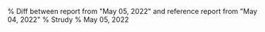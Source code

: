 % Diff between report from "May 05, 2022" and reference report from "May 04, 2022"
% Strudy
% May 05, 2022


